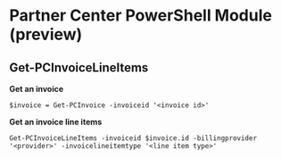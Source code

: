 # Partner Center PowerShell Module (preview) #

## Get-PCInvoiceLineItems ##

**Get an invoice**

    $invoice = Get-PCInvoice -invoiceid '<invoice id>'

**Get an invoice line items**

    Get-PCInvoiceLineItems -invoiceid $invoice.id -billingprovider '<provider>' -invoicelineitemtype '<line item type>'

